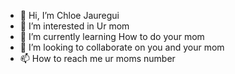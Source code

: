 - 👋 Hi, I’m Chloe Jauregui
- 👀 I’m interested in Ur mom
- 🌱 I’m currently learning How to do your mom
- 💞️ I’m looking to collaborate on you and your mom
- 📫 How to reach me ur moms number

<!---
Chloe-Jayy/Chloe-Jayy is a ✨ special ✨ repository because its `README.md` (this file) appears on your GitHub profile.
You can click the Preview link to take a look at your changes.
--->
